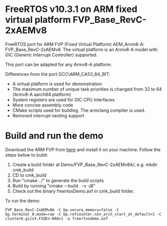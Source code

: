 # FreeRTOS v10.3.1 on ARM fixed virtual platform FVP_Base_RevC-2xAEMv8
FreeRTOS port for ARM FVP (Fixed Virtual Platform) AEM_Arvm8-A: FVP_Base_RevC-2xAEMv8. The virtual platform is an Armv8-A model with GIC (Generic Interrupt Controller) supported.

This port can be adapted for any Armv8-A platform.

Differences from the port GCC\ARM_CA53_64_BIT:
- A virtual platform is used for demonstration
- The maximum number of unique task priorities is changed from 32 to 64 (Armv8-A aarch64 platform)
- System registers are used for GIC CPU interfaces.
- More concise assembly code
- CMake scripts used for building. The armclang compiler is used.
- Removed interrupt nesting support

# Build and run the demo
Download the ARM FVP from [here](https://developer.arm.com/tools-and-software/simulation-models/fixed-virtual-platforms) and install it on your machine.
Follow the steps below to build:
1. Create a build folder at Demo/FVP_Base_RevC-2xAEMv8A/, e.g. mkdir cmk_build
2. CD to cmk_build
3. Run "cmake ../" to generate the build scripts
4. Build by running "cmake --build . -v -j8"
5. Check out the binary freertosDemo.axf in cmk_build folder.

To run the demo:
```
FVP_Base_RevC-2xAEMv8A -C bp.secure_memory=false -C bp.terminal_0.mode=raw -C bp.refcounter.non_arch_start_at_default=1 -C cluster0.gicv3.FIQEn-RAO=1 -a freertosdemo.axf 
```

